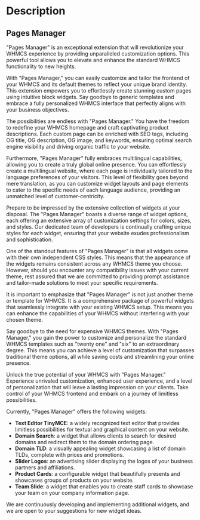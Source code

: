# Description

## Pages Manager

"Pages Manager" is an exceptional extension that will revolutionize your WHMCS experience by providing unparalleled customization options. This powerful tool allows you to elevate and enhance the standard WHMCS functionality to new heights.

With "Pages Manager," you can easily customize and tailor the frontend of your WHMCS and its default themes to reflect your unique brand identity. This extension empowers you to effortlessly create stunning custom pages using intuitive block widgets. Say goodbye to generic templates and embrace a fully personalized WHMCS interface that perfectly aligns with your business objectives.

The possibilities are endless with "Pages Manager." You have the freedom to redefine your WHMCS homepage and craft captivating product descriptions. Each custom page can be enriched with SEO tags, including OG title, OG description, OG image, and keywords, ensuring optimal search engine visibility and driving organic traffic to your website.

Furthermore, "Pages Manager" fully embraces multilingual capabilities, allowing you to create a truly global online presence. You can effortlessly create a multilingual website, where each page is individually tailored to the language preferences of your visitors. This level of flexibility goes beyond mere translation, as you can customize widget layouts and page elements to cater to the specific needs of each language audience, providing an unmatched level of customer-centricity.

Prepare to be impressed by the extensive collection of widgets at your disposal. The "Pages Manager" boasts a diverse range of widget options, each offering an extensive array of customization settings for colors, sizes, and styles. Our dedicated team of developers is continually crafting unique styles for each widget, ensuring that your website exudes professionalism and sophistication.

One of the standout features of "Pages Manager" is that all widgets come with their own independent CSS styles. This means that the appearance of the widgets remains consistent across any WHMCS theme you choose. However, should you encounter any compatibility issues with your current theme, rest assured that we are committed to providing prompt assistance and tailor-made solutions to meet your specific requirements.

It is important to emphasize that "Pages Manager" is not just another theme or template for WHMCS. It is a comprehensive package of powerful widgets that seamlessly integrate with your existing WHMCS setup. This means you can enhance the capabilities of your WHMCS without interfering with your chosen theme.

Say goodbye to the need for expensive WHMCS themes. With "Pages Manager," you gain the power to customize and personalize the standard WHMCS templates such as "twenty one" and "six" to an extraordinary degree. This means you can achieve a level of customization that surpasses traditional theme options, all while saving costs and streamlining your online presence.

Unlock the true potential of your WHMCS with "Pages Manager." Experience unrivaled customization, enhanced user experience, and a level of personalization that will leave a lasting impression on your clients. Take control of your WHMCS frontend and embark on a journey of limitless possibilities.

Currently, "Pages Manager" offers the following widgets:

- **Text Editor TinyMCE**: a widely recognized text editor that provides limitless possibilities for textual and graphical content on your website.
- **Domain Search**: a widget that allows clients to search for desired domains and redirect them to the domain ordering page.
- **Domain TLD**: a visually appealing widget showcasing a list of domain TLDs, complete with prices and promotions.
- **Slider Logos**: an advertising slider displaying the logos of your business partners and affiliations.
- **Product Cards**: a configurable widget that beautifully presents and showcases groups of products on your website.
- **Team Slide**: a widget that enables you to create staff cards to showcase your team on your company information page.

We are continuously developing and implementing additional widgets, and we are open to your suggestions for new widget ideas.
